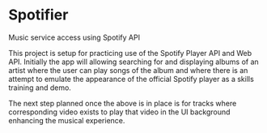 # Spotifier
Music service access using Spotify API

This project is setup for practicing use of the Spotify Player API and Web API.
Initially the app will allowing searching for and displaying albums of an artist
where the user can play songs of the album and where there is an attempt to emulate
the appearance of the official Spotify player as a skills training and demo.

The next step planned once the above is in place is for tracks
where corresponding video exists to play that video 
in the UI background enhancing the musical experience.
